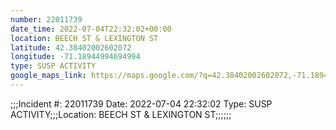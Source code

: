 ```yaml
---
number: 22011739
date_time: 2022-07-04T22:32:02+00:00
location: BEECH ST & LEXINGTON ST
latitude: 42.38402002602072
longitude: -71.18944994694994
type: SUSP ACTIVITY
google_maps_link: https://maps.google.com/?q=42.38402002602072,-71.18944994694994
---
```


;;;Incident #: 22011739  Date: 2022-07-04 22:32:02   Type: SUSP ACTIVITY;;;Location: BEECH ST & LEXINGTON ST;;;;;;
